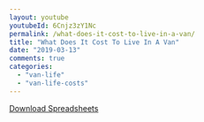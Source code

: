 ```yaml
---
layout: youtube
youtubeId: 6Cnjz3zY1Nc
permalink: /what-does-it-cost-to-live-in-a-van/
title: "What Does It Cost To Live In A Van"
date: "2019-03-13"
comments: true
categories: 
  - "van-life"
  - "van-life-costs"
---
```


[Download Spreadsheets](/assets/wp-content/uploads/2019/03/Budget.zip)
